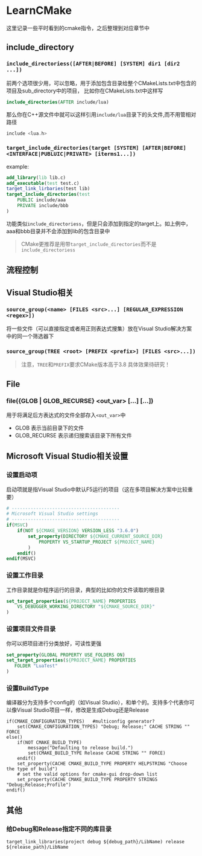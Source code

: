 # LearnCMake

这里记录一些平时看到的cmake指令，之后整理到对应章节中

## include_directory

### `include_directoriess([AFTER|BEFORE] [SYSTEM] dir1 [dir2 ...])`
前两个选项很少用，可以忽略，用于添加包含目录给整个CMakeLists.txt中包含的项目及sub_directory中的项目，
比如你在CMakeLists.txt中这样写
```cmake
include_directories(AFTER include/lua)
```
那么你在C++源文件中就可以这样引用`include/lua`目录下的头文件,而不用管相对路径
```c++
include <lua.h>
```

### `target_include_directories(target [SYSTEM] [AFTER|BEFORE] <INTERFACE|PUBLUIC|PRIVATE> [iterms1...])`
example:
```cmake
add_library(lib lib.c)
add_executable(test test.c)
target_link_lirbaries(test lib)
target_include_directories(test
    PUBLIC include/aaa
    PRIVATE include/bbb
)
```
功能类似`include_directoriess`，但是只会添加到指定的target上。如上例中，aaa和bbb目录并不会添加到lib的包含目录中
> CMake更推荐是用带`target_include_directories`而不是`include_directoriess`

## 流程控制


## Visual Studio相关
### `source_group(<name> [FILES <src>...] [REGULAR_EXPRESSION <regex>])`
将一些文件（可以直接指定或者用正则表达式搜集）放在Visual Studio解决方案中的同一个筛选器下
### `source_group(TREE <root> [PREFIX <prefix>] [FILES <src>...])`
> 注意，`TREE`和`PREFIX`要求CMake版本高于3.8
具体效果待研究！

## File
### file({GLOB | GLOB_RECURSE} <out_var> [...] [<globbing-expr>...])
用于将满足后方表达式的文件全部存入`<out_var>`中
- GLOB 表示当前目录下的文件
- GLOB_RECURSE 表示递归搜索该目录下所有文件

## Microsoft Visual Studio相关设置

### 设置启动项
启动项就是指Visual Studio中默认F5运行的项目（这在多项目解决方案中比较重要）
```cmake
# ----------------------------------------
# Microsoft Visual Studio settings
# ----------------------------------------
if(MSVC)
    if(NOT ${CMAKE_VERSION} VERSION_LESS "3.6.0")
        set_property(DIRECTORY ${CMAKE_CURRENT_SOURCE_DIR}
            PROPERTY VS_STARTUP_PROJECT ${PROJECT_NAME}
        )
    endif()
endif(MSVC)
```

### 设置工作目录
工作目录就是你程序运行的目录，典型的比如你的文件读取的根目录
```cmake
set_target_properties(${PROJECT_NAME} PROPERTIES
    VS_DEBUGGER_WORKING_DIRECTORY "${CMAKE_SOURCE_DIR}"
)
```

### 设置项目文件目录
你可以把项目进行分类放好，可读性更强
```cmake
set_property(GLOBAL PROPERTY USE_FOLDERS ON)
set_target_properties(${PROJECT_NAME} PROPERTIES
   FOLDER "LuaTest"
)
```

### 设置BuildType
编译器分为支持多个config的（如Visual Studio），和单个的。支持多个代表你可以像Visual Studio项目一样，修改是生成Debug还是Release
```
if(CMAKE_CONFIGURATION_TYPES)   #multiconfig generator?
    set(CMAKE_CONFIGURATION_TYPES) "Debug; Release;" CACHE STRING "" FORCE
else()
    if(NOT CMAKE_BUILD_TYPE)
        message("Defaulting to release build.")
        set(CMAKE_BUILD_TYPE Release CACHE STRING "" FORCE)
    endif()
    set_property(CACHE CMAKE_BUILD_TYPE PROPERTY HELPSTRING "Choose the type of build")
    # set the valid options for cmake-gui drop-down list
    set_property(CACHE CMAKE_BUILD_TYPE PROPERTY STRINGS "Debug;Release;Profile")
endif()
```

## 其他
### 给Debug和Release指定不同的库目录
`target_link_libraries(project debug ${debug_path}/LibName) release ${release_path}/LibName`


